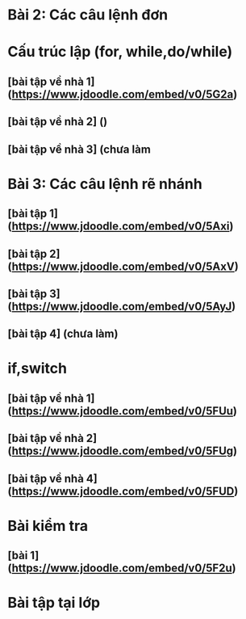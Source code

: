 # Bài 2: Các câu lệnh đơn
# Cấu trúc lập (for, while,do/while)
## [bài tập về nhà 1] (https://www.jdoodle.com/embed/v0/5G2a)
## [bài tập về nhà 2] ()
## [bài tập về nhà 3] (chưa làm
# Bài 3: Các câu lệnh rẽ nhánh
## [bài tập 1] (https://www.jdoodle.com/embed/v0/5Axi)
## [bài tập 2] (https://www.jdoodle.com/embed/v0/5AxV)
## [bài tập 3] (https://www.jdoodle.com/embed/v0/5AyJ)
## [bài tập 4] (chưa làm)
# if,switch
## [bài tập về nhà 1] (https://www.jdoodle.com/embed/v0/5FUu)
## [bài tập về nhà 2] (https://www.jdoodle.com/embed/v0/5FUg)
## [bài tập về nhà 4] (https://www.jdoodle.com/embed/v0/5FUD)
# Bài kiểm tra
## [bài 1] (https://www.jdoodle.com/embed/v0/5F2u)
# Bài tập tại lớp
